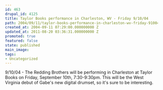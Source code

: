 ```yaml
---
id: 463
drupal_id: 4125
title: Taylor Books performance in Charleston, WV - Friday 9/10/04
path: 2004/09/11/taylor-books-performance-in-charleston-wv-friday-91004
created_at: 2004-09-11 07:29:00.000000000 Z
updated_at: 2011-08-20 03:36:31.000000000 Z
promoted: true
featured: false
state: published
main_image: 
tags:
- Uncategorized
---
```

9/10/04 - The Redding Brothers will be performing in Charleston at Taylor Books on Friday, September 10th, 7:30-9:30pm. This will be the West Virginia debut of Gabe's new digital drumset, so it's sure to be interesting.
